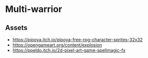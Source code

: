 # Multi-warrior


## Assets

- https://pipoya.itch.io/pipoya-free-rpg-character-sprites-32x32
- https://opengameart.org/content/explosion
- https://ppeldo.itch.io/2d-pixel-art-game-spellmagic-fx
